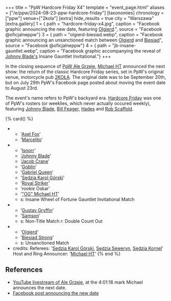 +++
title = "PpW Hardcore Friday X4"
template = "event_page.html"
aliases = ["/e/ppw/2024-08-23-ppw-hardcore-friday"]
[taxonomies]
chronology = ["ppw"]
venue=["2kola"]
[extra]
hide_results = true
city = "Warszawa"
[extra.gallery]
1 = { path = "hardcore-friday-x4.jpg", caption = "Facebook graphic announcing the new date, featuring [Olgierd](@/w/olgierd.md).", source = "Facebook @oficjalneppw"}
3 = { path = "olgierd-biesiad.webp", caption = "Facebook graphic announcing an unsanctioned match between [Olgierd](@/w/olgierd.md) and [Biesiad](@/w/biesiad.md)", source = "Facebook @oficjalneppw"}
4 = { path = "jb-insane-gauntlet.webp", caption = "Facebook graphic accompanying the reveal of [Johnny Blade's](@/w/johnny-blade.md) Insane Gauntlet Invitational."}
+++

In the closing sequence of [PpW Ale Grzeje](@/e/ppw/2024-07-13-ppw-ale-grzeje.md), [Michael HT](@/w/michael-ht.md) announced the next show: the return of the classic Hardcore Friday series, set in PpW's original venue, motorcycle pub [2KOŁA](@/v/2kola.md). The original date was to be September 20th, but on July 29th PpW's Facebook page posted about moving the event date to August 23rd.

The event's name refers to PpW's backyard era. [Hardcore Friday][hf-wiki] was one of PpW's rosters (or weeklies, which never actually occured weekly), featuring [Johnny Blade](@/w/johnny-blade.md), [Bill Feager](@/w/feager.md), [Hades](@/w/olgierd.md) and [Rob Scaffold](@/w/rob-scaffold.md).

{% card() %}
- - '[Axel Fox](@/w/axel-fox.md)'
  - '[Marcelito](@/w/marcelito.md)'
- - '[Isnorr](@/w/isnorr.md)'
  - '[Johnny Blade](@/w/johnny-blade.md)'
  - '[Jacob Crane](@/w/jacob-crane.md)'
  - '[Goblin](@/w/goblin.md)'
  - '[Gabriel Queen](@/w/gabriel-queen.md)'
  - '[Sędzia Karol Górski](@/w/sedzia-karol-gorski.md)'
  - '[Royal Striker](@/w/royal-striker.md)'
  - '_rookie_ Oskar'
  - '["OG" Michael HT](@/w/michael-ht.md)'
  - s: Insane Wheel of Fortune Gauntlet Invitational Match
- - '[Gustav Gryffin](@/w/gustav-gryffin.md)'
  - '[Samson](@/w/samson.md)'
  - s: Non-Title Match
    r: Double Count Out
- - '[Olgierd](@/w/olgierd.md)'
  - '[Biesiad Strong](@/w/biesiad.md)'
  - s: Unsanctioned Match
- credits:
    Referees: '[Sędzia Karol Górski](@/w/sedzia-karol-gorski.md), [Sędzia Seweryn](@/w/sedzia-seweryn.md), [Sędzia Kornel](@/w/sedzia-kornel.md)'
    Host and Ring Announcer: '[Michael HT](@/w/michael-ht.md)'
{% end %}

## References

* [YouTube livestream of Ale Grzeje](https://www.youtube.com/watch?v=UEQkSKMekCs&t=14480s&ab_channel=PpWEwenementWrestling), at the 4:01:18 mark Michael announces the next date.
* [Facebook post announcing the new date](https://www.facebook.com/share/p/Gh8cCdYZaMrbfqy4/)

[hf-wiki]: https://ppw-fandom.tpwres.pl/hardcore-friday
